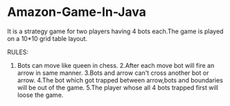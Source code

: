 # Amazon-Game-In-Java
It is a strategy game for two players having 4 bots each.The game is played on a 10*10 grid table layout.

RULES:
1. Bots can move like queen in chess.
2.After each move bot will fire an arrow in same manner.
3.Bots and arrow can't cross another bot or arrow.
4.The bot which got trapped between arrow,bots and boundaries will be out of the game.
5.The player whose all 4 bots trapped first will loose the game.
